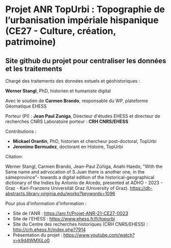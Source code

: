 # Projet ANR TopUrbi : Topographie de l’urbanisation impériale hispanique (CE27 - Culture, création, patrimoine)

## Site github du projet pour centraliser les données et les traitements

Chargé des traitements des données extuels et géohistoriques : 

**Werner Stangl**, PhD, historien et humaniste digital

Avec le soutien de **Carmen Brando**, responsable du WP, plateforme Géomatique EHESS

Porteur (PI) : **Jean Paul Zuniga**, Directeur d'études EHESS et directeur de recherches CNRS
Laboratoire porteur : **CRH CNRS/EHESS**

Contributions : 
- **Mickael Orantin**, PhD, historien et chercheur post-doctoral, TopUrbi
- **Jeronimo Bermudez**, doctorant en Histoire, TopUrbi

Citation:

Werner Stangl, Carmen Brando, Jean-Paul Zúñiga, Anahi Haedo, "With the 5ame name and adrvocation of S.Juan there is another one, in the sámeprovince"- towards a digital edition of the historical-geographical dictionary of the Indies by Antonio de Alcedo, presented at ADHO - 2023 - Graz - Karl-Franzens Universität Graz (University of Graz). https://dh-abstracts.library.virginia.edu/works?keywords=1096 

Pour plus d'information d'information : 
- Site de l'ANR : https://anr.fr/Projet-ANR-21-CE27-0023
- Site de l'EHESS : https://www.ehess.fr/fr/topurbi 
- Site du Centre des recherches historiques (CRH CNRS/EHESS) : http://crh.ehess.fr/index.php?7914 
- Présentation du projet : https://www.youtube.com/watch?v=k9d4WMXiLo0 
